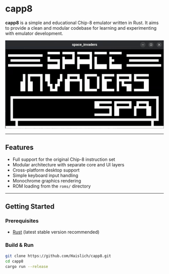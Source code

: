 # capp8

**capp8** is a simple and educational Chip-8 emulator written in Rust. It aims to provide a clean and modular codebase for learning and experimenting with emulator development.

![Gameplay Demo](media/showcase.gif)

---

## Features

- Full support for the original Chip-8 instruction set
- Modular architecture with separate core and UI layers
- Cross-platform desktop support
- Simple keyboard input handling
- Monochrome graphics rendering
- ROM loading from the `roms/` directory

---

## Getting Started

### Prerequisites

- [Rust](https://www.rust-lang.org/tools/install) (latest stable version recommended)

### Build & Run

```bash
git clone https://github.com/Haislich/capp8.git
cd capp8
cargo run --release
```
